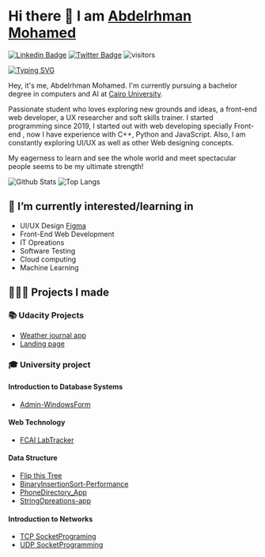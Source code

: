 
# Hi there 👋 I am [Abdelrhman Mohamed](https://www.linkedin.com/in/abdelrhman-el-shaaer/) 

[![Linkedin Badge](https://img.shields.io/badge/-AbdelrhmanMohamed-blue?style=flat-square&logo=Linkedin&logoColor=white&link=[https://www.linkedin.com/in/abdelrhman-el-shaaer/)](https://www.linkedin.com/in/abdelrhman-el-shaaer/)
[![Twitter Badge](https://img.shields.io/badge/-@elsha3er117-1ca0f1?style=flat-square&labelColor=1ca0f1&logo=twitter&logoColor=white&link=https://twitter.com/elsha3er117)](https://twitter.com/elsha3er117)
![visitors](https://visitor-badge.laobi.icu/badge?page_id=Elsha3er117.Elsha3er117)

[![Typing SVG](https://readme-typing-svg.herokuapp.com?size=25&duration=9000&vCenter=true&multiline=true&width=900&height=100&lines=Passionate+student+who+loves+exploring+new+grounds+and+ideas;%2C+a+front-end+web+developer%2C+a+UX+researcher+and+soft+skills+trainer)](https://git.io/typing-svg)

Hey, it's me, Abdelrhman Mohamed. I'm currently pursuing a bachelor degree in computers and AI at [Cairo University](https://cu.edu.eg/Home).

Passionate student who loves exploring new grounds and ideas, a front-end web developer, a UX researcher and soft skills trainer. I started programming since 2019, I started out with web developing specially Front-end , now I have experience with C++, Python and JavaScript. Also, I am constantly exploring UI/UX as well as other Web designing concepts. 

My eagerness to learn and see the whole world and meet spectacular people seems to be my ultimate strength!

![Github Stats](https://github-readme-stats.vercel.app/api?username=Elsha3er117&count_private=true&show_icons=true&include_all_commits=true&title_color=fff&icon_color=f9f9f9&text_color=9f9f9f&bg_color=151515)
![Top Langs](https://github-readme-stats.vercel.app/api/top-langs/?username=Elsha3er117&layout=compact&title_color=fff&icon_color=f9f9f9&text_color=9f9f9f&bg_color=151515)

## 🌱 I’m currently interested/learning in

- UI/UX Design [Figma](https://www.figma.com/)
- Front-End Web Development 
- IT Opreations
- Software Testing
- Cloud computing
- Machine Learning

## 👨🏻‍💻 Projects I made

### 📚	Udacity Projects

- [Weather journal app](https://github.com/Elsha3er117/Udacity_weather-journal-app)
- [Landing page](https://github.com/Elsha3er117/Udacity_landing_page)

### 🎓 University project

#### Introduction to Database Systems

- [Admin-WindowsForm](https://github.com/Elsha3er117/Admin-WindowsForms)

#### Web Technology

- [FCAI LabTracker](https://github.com/Elsha3er117/FCAI_LabTracker-Login-Page)

#### Data Structure

- [Flip this Tree](https://github.com/Elsha3er117/Flipped-Tree)
- [BinaryInsertionSort-Performance](https://github.com/Elsha3er117/BinaryInsertionSort-Performance)
- [PhoneDirectory_App](https://github.com/Elsha3er117/PhoneDirectory_App)
- [StringOpreations-app](https://github.com/Elsha3er117/StringOpreations-app)

#### Introduction to Networks
- [TCP SocketPrograming](https://github.com/Elsha3er117/TCP-SocketPrograming)
- [UDP SocketProgramming](https://github.com/Elsha3er117/UDP-SocketProgramming)
<!---
Elsha3er117/Elsha3er117 is a ✨ special ✨ repository because its `README.md` (this file) appears on your GitHub profile.
You can click the Preview link to take a look at your changes.
--->
